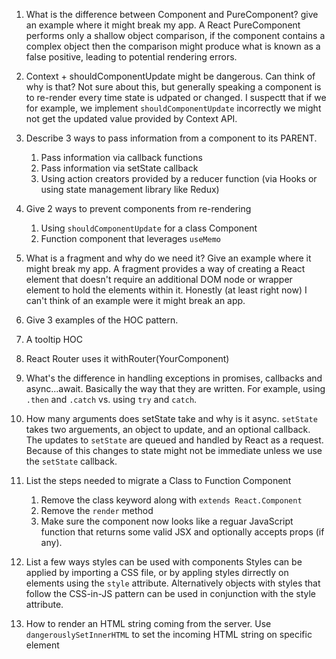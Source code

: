 1. What is the difference between Component and PureComponent? give an example where it might break my app.
A React PureComponent performs only a shallow object comparison, if the component contains a complex object then the comparison might produce what is known as a false positive, leading to potential rendering errors.

2. Context + shouldComponentUpdate might be dangerous. Can think of why is that?
Not sure about this, but generally speaking a component is to re-render every time state is udpated or changed. I suspectt that if we for example, we implement `shouldComponentUpdate` incorrectly we might not get the updated value provided by Context API.

1. Describe 3 ways to pass information from a component to its PARENT.
   1.  Pass information via callback functions
   2.  Pass information via setState callback
   3.  Using action creators provided by a reducer function (via Hooks or using state management library like Redux)

2. Give 2 ways to prevent components from re-rendering
   1.  Using `shouldComponentUpdate` for a class Component
   2.  Function component that leverages `useMemo`

3. What is a fragment and why do we need it? Give an example where it might break my app.
  A fragment provides a way of creating a React element that doesn't require an additional DOM node or wrapper element to hold the elements within it.
  Honestly (at least right now) I can't think of an example were it might break an app.

6. Give 3 examples of the HOC pattern.
  1. A tooltip HOC
  2. React Router uses it withRouter(YourComponent)

7. What's the difference in handling exceptions in promises, callbacks and async...await.
  Basically the way that they are written. For example, using `.then` and `.catch` vs. using `try` and `catch`.
 
8. How many arguments does setState take and why is it async.
  `setState` takes two arguements, an object to update, and an optional callback. The updates to `setState` are queued and handled by React as a request. Because of this changes to state might not be immediate unless we use the `setState` callback.

9. List the steps needed to migrate a Class to Function Component
   1.  Remove the class keyword along with `extends React.Component`
   2.  Remove the `render` method
   3.  Make sure the component now looks like a reguar JavaScript function that returns some valid JSX and optionally accepts props (if any).

10. List a few ways styles can be used with components
  Styles can be applied by importing a CSS file, or by appling styles dirrectly on elements using the `style` attribute. Alternatively objects with styles that follow the CSS-in-JS pattern can be used in conjunction with the style attribute.

11. How to render an HTML string coming from the server.
  Use `dangerouslySetInnerHTML` to set the incoming HTML string on specific element
